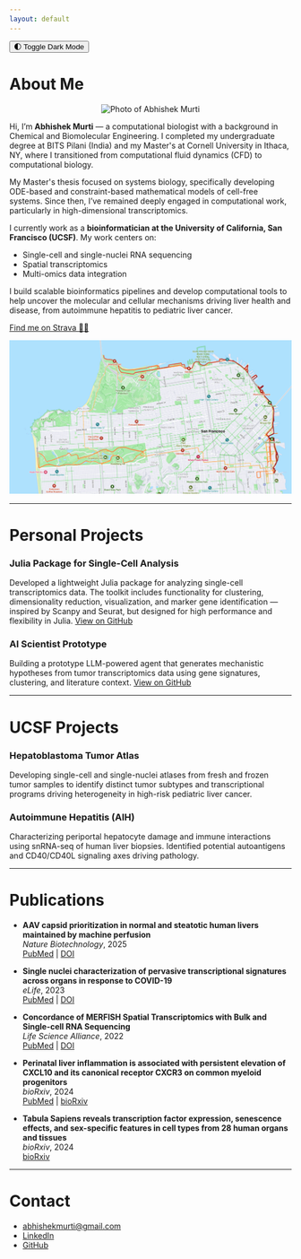 ```yaml
---
layout: default
---
```


<link rel="stylesheet" href="/assets/style.css">

<div class="toggle-container">
  <button class="toggle-button" onclick="toggleDarkMode()">🌓 Toggle Dark Mode</button>
</div>

<script>
  const toggleDarkMode = () => {
    document.body.classList.toggle('dark-mode');
    localStorage.setItem('darkMode', document.body.classList.contains('dark-mode'));
  };
  window.onload = () => {
    if (localStorage.getItem('darkMode') === 'true') {
      document.body.classList.add('dark-mode');
    }
  };
</script>

# About Me

<p align="center">
  <img src="/img/photo.png" alt="Photo of Abhishek Murti" width="180">
</p>

Hi, I’m **Abhishek Murti** — a computational biologist with a background in Chemical and Biomolecular Engineering. I completed my undergraduate degree at BITS Pilani (India) and my Master's at Cornell University in Ithaca, NY, where I transitioned from computational fluid dynamics (CFD) to computational biology.

My Master's thesis focused on systems biology, specifically developing ODE-based and constraint-based mathematical models of cell-free systems. Since then, I’ve remained deeply engaged in computational work, particularly in high-dimensional transcriptomics.

I currently work as a **bioinformatician at the University of California, San Francisco (UCSF)**. My work centers on:
- Single-cell and single-nuclei RNA sequencing
- Spatial transcriptomics
- Multi-omics data integration

I build scalable bioinformatics pipelines and develop computational tools to help uncover the molecular and cellular mechanisms driving liver health and disease, from autoimmune hepatitis to pediatric liver cancer.

[Find me on Strava 🏃‍♂️](https://www.strava.com/athletes/84323856)

<p align="center">
  <img src="/img/strava_heatmap.png" alt="Strava Heatmap" width="600">
</p>

---

# Personal Projects

### Julia Package for Single-Cell Analysis 
Developed a lightweight Julia package for analyzing single-cell transcriptomics data. The toolkit includes functionality for clustering, dimensionality reduction, visualization, and marker gene identification — inspired by Scanpy and Seurat, but designed for high performance and flexibility in Julia.
[View on GitHub](https://github.com/murti-abhishek/scAM.jl)

### AI Scientist Prototype  
Building a prototype LLM-powered agent that generates mechanistic hypotheses from tumor transcriptomics data using gene signatures, clustering, and literature context.
[View on GitHub](https://github.com/murti-abhishek/sc-ai-hb)

---

# UCSF Projects
### Hepatoblastoma Tumor Atlas  
Developing single-cell and single-nuclei atlases from fresh and frozen tumor samples to identify distinct tumor subtypes and transcriptional programs driving heterogeneity in high-risk pediatric liver cancer.

### Autoimmune Hepatitis (AIH)  
Characterizing periportal hepatocyte damage and immune interactions using snRNA-seq of human liver biopsies. Identified potential autoantigens and CD40/CD40L signaling axes driving pathology.

---

# Publications

- **AAV capsid prioritization in normal and steatotic human livers maintained by machine perfusion**  
  *Nature Biotechnology*, 2025  
  [PubMed](https://pubmed.ncbi.nlm.nih.gov/39881029) | [DOI](https://doi.org/10.1038/s41587-024-02523-6)  

- **Single nuclei characterization of pervasive transcriptional signatures across organs in response to COVID-19**  
  *eLife*, 2023  
  [PubMed](https://pubmed.ncbi.nlm.nih.gov/37830426) | [DOI](https://doi.org/10.7554/eLife.81090)  

- **Concordance of MERFISH Spatial Transcriptomics with Bulk and Single-cell RNA Sequencing**  
  *Life Science Alliance*, 2022  
  [PubMed](https://pubmed.ncbi.nlm.nih.gov/36526371) | [DOI](https://doi.org/10.26508/lsa.202201701)  

- **Perinatal liver inflammation is associated with persistent elevation of CXCL10 and its canonical receptor CXCR3 on common myeloid progenitors**  
  *bioRxiv*, 2024  
  [PubMed](https://pubmed.ncbi.nlm.nih.gov/39229070) | [bioRxiv](https://doi.org/10.1101/2024.08.15.607661)  

- **Tabula Sapiens reveals transcription factor expression, senescence effects, and sex-specific features in cell types from 28 human organs and tissues**  
  *bioRxiv*, 2024  
  [bioRxiv](https://doi.org/10.1101/2024.12.03.626516)  

---

# Contact

- [abhishekmurti@gmail.com](mailto:murtiabhishek@gmail.com)  
- [LinkedIn](https://linkedin.com/in/abhishek-murti)  
- [GitHub](https://github.com/murti-abhishek) 
